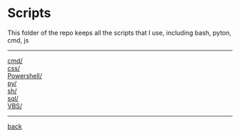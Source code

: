# Scripts
This folder of the repo keeps all the scripts that I use, including bash, pyton, cmd, js

---------------------------
[cmd/](cmd/)<br>
[css/](css/)<br>
[Powershell/](Powershell/)<br>
[py/](py/)<br>
[sh/](sh/)<br>
[sql/](sql/)<br>
[VBS/](VBS/)<br>

---------------------------

[back](../)
